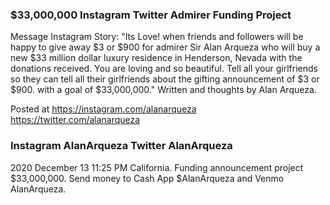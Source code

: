 ### $33,000,000 Instagram Twitter Admirer Funding Project

Message Instagram Story: "Its Love! when friends and followers will be happy to give away $3 or $900 for admirer Sir Alan Arqueza who will buy a new $33 million dollar luxury residence in Henderson, Nevada with the donations received. You are loving and so beautiful. Tell all your girlfriends so they can tell all their girlfriends about the gifting announcement of $3 or $900. with a goal of $33,000,000." Written and thoughts by Alan Arqueza.

Posted at https://instagram.com/alanarqueza https://twitter.com/alanarqueza

### Instagram AlanArqueza Twitter AlanArqueza

2020 December 13 11:25 PM California. Funding announcement project $33,000,000. Send money to Cash App $AlanArqueza and Venmo AlanArqueza.

